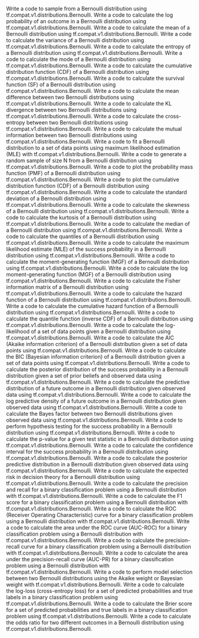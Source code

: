 Write a code to sample from a Bernoulli distribution using tf.compat.v1.distributions.Bernoulli.
Write a code to calculate the log probability of an outcome in a Bernoulli distribution using tf.compat.v1.distributions.Bernoulli.
Write a code to calculate the mean of a Bernoulli distribution using tf.compat.v1.distributions.Bernoulli.
Write a code to calculate the variance of a Bernoulli distribution using tf.compat.v1.distributions.Bernoulli.
Write a code to calculate the entropy of a Bernoulli distribution using tf.compat.v1.distributions.Bernoulli.
Write a code to calculate the mode of a Bernoulli distribution using tf.compat.v1.distributions.Bernoulli.
Write a code to calculate the cumulative distribution function (CDF) of a Bernoulli distribution using tf.compat.v1.distributions.Bernoulli.
Write a code to calculate the survival function (SF) of a Bernoulli distribution using tf.compat.v1.distributions.Bernoulli.
Write a code to calculate the mean difference between two Bernoulli distributions using tf.compat.v1.distributions.Bernoulli.
Write a code to calculate the KL divergence between two Bernoulli distributions using tf.compat.v1.distributions.Bernoulli.
Write a code to calculate the cross-entropy between two Bernoulli distributions using tf.compat.v1.distributions.Bernoulli.
Write a code to calculate the mutual information between two Bernoulli distributions using tf.compat.v1.distributions.Bernoulli.
Write a code to fit a Bernoulli distribution to a set of data points using maximum likelihood estimation (MLE) with tf.compat.v1.distributions.Bernoulli.
Write a code to generate a random sample of size N from a Bernoulli distribution using tf.compat.v1.distributions.Bernoulli.
Write a code to plot the probability mass function (PMF) of a Bernoulli distribution using tf.compat.v1.distributions.Bernoulli.
Write a code to plot the cumulative distribution function (CDF) of a Bernoulli distribution using tf.compat.v1.distributions.Bernoulli.
Write a code to calculate the standard deviation of a Bernoulli distribution using tf.compat.v1.distributions.Bernoulli.
Write a code to calculate the skewness of a Bernoulli distribution using tf.compat.v1.distributions.Bernoulli.
Write a code to calculate the kurtosis of a Bernoulli distribution using tf.compat.v1.distributions.Bernoulli.
Write a code to calculate the median of a Bernoulli distribution using tf.compat.v1.distributions.Bernoulli.
Write a code to calculate the quantiles of a Bernoulli distribution using tf.compat.v1.distributions.Bernoulli.
Write a code to calculate the maximum likelihood estimate (MLE) of the success probability in a Bernoulli distribution using tf.compat.v1.distributions.Bernoulli.
Write a code to calculate the moment-generating function (MGF) of a Bernoulli distribution using tf.compat.v1.distributions.Bernoulli.
Write a code to calculate the log moment-generating function (MGF) of a Bernoulli distribution using tf.compat.v1.distributions.Bernoulli.
Write a code to calculate the Fisher information matrix of a Bernoulli distribution using tf.compat.v1.distributions.Bernoulli.
Write a code to calculate the hazard function of a Bernoulli distribution using tf.compat.v1.distributions.Bernoulli.
Write a code to calculate the cumulative hazard function of a Bernoulli distribution using tf.compat.v1.distributions.Bernoulli.
Write a code to calculate the quantile function (inverse CDF) of a Bernoulli distribution using tf.compat.v1.distributions.Bernoulli.
Write a code to calculate the log-likelihood of a set of data points given a Bernoulli distribution using tf.compat.v1.distributions.Bernoulli.
Write a code to calculate the AIC (Akaike information criterion) of a Bernoulli distribution given a set of data points using tf.compat.v1.distributions.Bernoulli.
Write a code to calculate the BIC (Bayesian information criterion) of a Bernoulli distribution given a set of data points using tf.compat.v1.distributions.Bernoulli.
Write a code to calculate the posterior distribution of the success probability in a Bernoulli distribution given a set of prior beliefs and observed data using tf.compat.v1.distributions.Bernoulli.
Write a code to calculate the predictive distribution of a future outcome in a Bernoulli distribution given observed data using tf.compat.v1.distributions.Bernoulli.
Write a code to calculate the log predictive density of a future outcome in a Bernoulli distribution given observed data using tf.compat.v1.distributions.Bernoulli.
Write a code to calculate the Bayes factor between two Bernoulli distributions given observed data using tf.compat.v1.distributions.Bernoulli.
Write a code to perform hypothesis testing for the success probability in a Bernoulli distribution using tf.compat.v1.distributions.Bernoulli.
Write a code to calculate the p-value for a given test statistic in a Bernoulli distribution using tf.compat.v1.distributions.Bernoulli.
Write a code to calculate the confidence interval for the success probability in a Bernoulli distribution using tf.compat.v1.distributions.Bernoulli.
Write a code to calculate the posterior predictive distribution in a Bernoulli distribution given observed data using tf.compat.v1.distributions.Bernoulli.
Write a code to calculate the expected risk in decision theory for a Bernoulli distribution using tf.compat.v1.distributions.Bernoulli.
Write a code to calculate the precision and recall for a binary classification problem using a Bernoulli distribution with tf.compat.v1.distributions.Bernoulli.
Write a code to calculate the F1 score for a binary classification problem using a Bernoulli distribution with tf.compat.v1.distributions.Bernoulli.
Write a code to calculate the ROC (Receiver Operating Characteristic) curve for a binary classification problem using a Bernoulli distribution with tf.compat.v1.distributions.Bernoulli.
Write a code to calculate the area under the ROC curve (AUC-ROC) for a binary classification problem using a Bernoulli distribution with tf.compat.v1.distributions.Bernoulli.
Write a code to calculate the precision-recall curve for a binary classification problem using a Bernoulli distribution with tf.compat.v1.distributions.Bernoulli.
Write a code to calculate the area under the precision-recall curve (AUC-PR) for a binary classification problem using a Bernoulli distribution with tf.compat.v1.distributions.Bernoulli.
Write a code to perform model selection between two Bernoulli distributions using the Akaike weight or Bayesian weight with tf.compat.v1.distributions.Bernoulli.
Write a code to calculate the log-loss (cross-entropy loss) for a set of predicted probabilities and true labels in a binary classification problem using tf.compat.v1.distributions.Bernoulli.
Write a code to calculate the Brier score for a set of predicted probabilities and true labels in a binary classification problem using tf.compat.v1.distributions.Bernoulli.
Write a code to calculate the odds ratio for two different outcomes in a Bernoulli distribution using tf.compat.v1.distributions.Bernoulli.